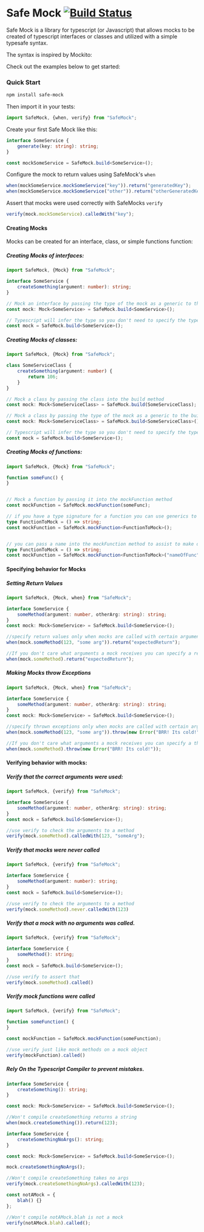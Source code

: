 Safe Mock [![Build Status](https://travis-ci.org/matthewmcnew/safe-mock.svg?branch=master)](https://travis-ci.org/matthewmcnew/safe-mock)
===================

Safe Mock is a library for typescript (or Javascript) that allows mocks to be created of typescript interfaces or classes and utilized with a simple typesafe syntax.

The syntax is inspired by Mockito:

Check out the examples below to get started:

### Quick Start

```bash
npm install safe-mock
```

Then import it in your tests:

```typescript
import SafeMock, {when, verify} from "SafeMock";

```

Create your first Safe Mock like this:

```typescript
interface SomeService {
    generate(key: string): string;
}

const mockSomeService = SafeMock.build<SomeService>();

```

Configure the mock to return values using SafeMock's `when`

```typescript
when(mockSomeService.mockSomeService("key")).return("generatedKey");
when(mockSomeService.mockSomeService("other")).return("otherGeneratedKey");

```

Assert that mocks were used correctly with SafeMocks `verify`

```typescript
verify(mock.mockSomeService).calledWith("key");
```


#### Creating Mocks

Mocks can be created for an interface, class, or simple functions function:

##### Creating Mocks of interfaces:
```typescript
import SafeMock, {Mock} from "SafeMock";

interface SomeService {
    createSomething(argument: number): string;
}

// Mock an interface by passing the type of the mock as a generic to the build method  
const mock: Mock<SomeService> = SafeMock.build<SomeService>();

// Typescript will infer the type so you don't need to specify the type of the mock:
const mock = SafeMock.build<SomeService>();
```

##### Creating Mocks of classes:
```typescript
import SafeMock, {Mock} from "SafeMock";

class SomeServiceClass {
    createSomething(argument: number) {
        return 106;
    }
}

// Mock a class by passing the class into the build method
const mock: Mock<SomeServiceClass> = SafeMock.build(SomeServiceClass);

// Mock a class by passing the type of the mock as a generic to the build method  
const mock: Mock<SomeServiceClass> = SafeMock.build<SomeServiceClass>();

// Typescript will infer the type so you don't need to specify the type of the mock:
const mock = SafeMock.build<SomeService>();
```

##### Creating Mocks of functions:
```typescript
import SafeMock, {Mock} from "SafeMock";

function someFunc() {
} 


// Mock a function by passing it into the mockFunction method 
const mockFunction = SafeMock.mockFunction(someFunc);

// if you have a type signature for a function you can use generics to create a mockFunction
type FunctionToMock = () => string;
const mockFunction = SafeMock.mockFunction<FunctionToMock>();


// you can pass a name into the mockFunction method to assist to make debugging easier
type FunctionToMock = () => string;
const mockFunction = SafeMock.mockFunction<FunctionToMock>("nameOfFunc");
```


#### Specifying behavior for Mocks
##### Setting Return Values

```typescript
import SafeMock, {Mock, when} from "SafeMock";

interface SomeService {
    someMethod(argument: number, otherArg: string): string;
}
const mock: Mock<SomeService> = SafeMock.build<SomeService>();

//specify return values only when mocks are called with certain arguments like this:
when(mock.someMethod(123, "some arg")).return("expectedReturn"); 

//If you don't care what arguments a mock receives you can specify a return value for all calls
when(mock.someMethod).return("expectedReturn"); 
```

##### Making Mocks throw Exceptions

```typescript
import SafeMock, {Mock, when} from "SafeMock";

interface SomeService {
    someMethod(argument: number, otherArg: string): string;
}
const mock: Mock<SomeService> = SafeMock.build<SomeService>();

//specify thrown exceptions only when mocks are called with certain arguments like this:
when(mock.someMethod(123, "some arg")).throw(new Error("BRR! Its cold!")); 

//If you don't care what arguments a mock receives you can specify a thrown exceptions for all calls:
when(mock.someMethod).throw(new Error("BRR! Its cold!")); 
```

#### Verifying behavior with mocks:

##### Verify that the correct arguments were used:
```typescript
import SafeMock, {verify} from "SafeMock";

interface SomeService {
    someMethod(argument: number, otherArg: string): string;
}
const mock = SafeMock.build<SomeService>();

//use verify to check the arguments to a method
verify(mock.someMethod).calledWith(123, "someArg");
```

##### Verify that mocks were never called
```typescript
import SafeMock, {verify} from "SafeMock";

interface SomeService {
    someMethod(argument: number): string;
}
const mock = SafeMock.build<SomeService>();

//use verify to check the arguments to a method
verify(mock.someMethod).never.calledWith(123)
```

##### Verify that a mock with no arguments was called.
```typescript
import SafeMock, {verify} from "SafeMock";

interface SomeService {
    someMethod(): string;
}
const mock = SafeMock.build<SomeService>();

//use verify to assert that 
verify(mock.someMethod).called()
```

##### Verify mock functions were called
```typescript
import SafeMock, {verify} from "SafeMock";

function someFunction() {
}

const mockFunction = SafeMock.mockFunction(someFunction);

//use verify just like mock methods on a mock object
verify(mockFunction).called()
```

##### Rely On the Typescript Compiler to prevent mistakes. 

```typescript
interface SomeService {
    createSomething(): string;
}

const mock: Mock<SomeService> = SafeMock.build<SomeService>();

//Won't compile createSomething returns a string
when(mock.createSomething()).return(123); 
```


```typescript
interface SomeService {
    createSomethingNoArgs(): string;
}

const mock: Mock<SomeService> = SafeMock.build<SomeService>();

mock.createSomethingNoArgs();

//Won't compile createSomething takes no args
verify(mock.createSomethingNoArgs).calledWith(123); 
```


```typescript
const notAMock = {
    blah() {}
};

//Won't compile notAMock.blah is not a mock
verify(notAMock.blah).called(); 
```
